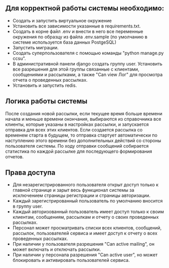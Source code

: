 Для корректной работы системы необходимо:
-----------------------------------------

- Создать и запустить виртуальное окружение 
- Установить все зависимости указанные в requirements.txt.
- Создать в корне файл .env и внести в него все переменные окружения по образцу из файла .env.sample (по умолчанию в системе
  используется база данных PostgeSQL)
- Запустить миграции.
- Создать суперпользователя с помощью команды "python manage.py ccsu".
- В административной панели django создать группу user. Установить все разрешения для этой группы связанные с клиентами,
  сообщениями и рассылками, а также "Can view Лог" для просмотра отчета о проведенных рассылках.
- Установить и запустить redis.

Логика работы системы
---------------------
После создания новой рассылки, если текущее время больше времени начала и меньше времени окончания, выбираются из
справочника все клиенты, которые указаны в настройках рассылки, и запускается отправка
для всех этих клиентов. Если создается рассылка со временем старта в будущем, то отправка стартует автоматически по
наступлению этого времени без дополнительных действий со стороны пользователя системы.
По ходу отправки сообщений собирается статистика по каждой рассылке для последующего формирования отчетов.

Права доступа
-------------

- Для незарегистрированного пользователя открыт доступ только к главной странице и зарыт весь функционал системы
  за исключением страницы регистрации и страницы авторизации.
- Каждый зарегистрированный пользователь по умолчанию вносится в группу user.
- Каждый авторизованный пользователь имеет доступ только к своим клиентам, сообщениям, рассылкам и отчету о своих
  проведенных рассылках.
- Персонал может просматривать списки всех клиентов, сообщений, рассылок, пользователей сервиса и имеет доступ к отчету
  о всех проведенных рассылках.
- При наличии у пользователя разрешения "Can active mailing", он может включать и отключать рассылки.
- При наличии у персонала разрешения "Can active user", но может блокировать и активировать пользователей сервиса.

